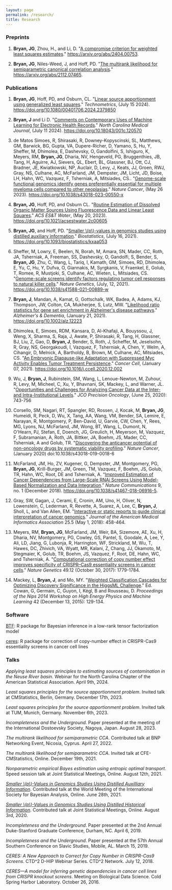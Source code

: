 ```yaml
---
layout: page
permalink: /research/
title: Research
---
```


### Preprints

1. **Bryan, JG**, Zhou, H., and Li, D. "[A compromise criterion for weighted least squares estimates](https://arxiv.org/abs/2404.00753)." https://arxiv.org/abs/2404.00753.

2. **Bryan, JG**, Niles-Weed, J, and Hoff, PD. "[The multirank likelihood for semiparametric canonical correlation analysis](https://arxiv.org/abs/2112.07465)." https://arxiv.org/abs/2112.07465.

### Publications

1. **Bryan, JG**, Hoff, PD, and Osburn, CL. "[Linear source apportionment using generalized least squares](https://www.tandfonline.com/doi/full/10.1080/00401706.2024.2379850)." *Technometrics*, (July 15 2024). https://doi.org/10.1080/00401706.2024.2379850

2. **Bryan, J** and Li D. "[Comments on Contemporary Uses of Machine Learning for Electronic Health Records](https://ncmedicaljournal.com/article/120570-comments-on-contemporary-uses-of-machine-learning-for-electronic-health-records)." *North Carolina Medical Journal*, (July 11 2024). https://doi.org/10.18043/001c.120570

3. de Matos Simoes, R, Shirasaki, R, Downey-Kopyscinski, SL, Matthews, GM, Barwick, BG, Gupta, VA, Dupere-Richer, D, Yamano, S, Hu, Y, Sheffer, M, Dhimolea, E, Dashevsky, O, Gandolfini, S, Ishiguro, K, Meyers, RM, **Bryan, JG**, Dharia, NV, Hengeveld, PG, Bruggenthies, JB, Tang, H, Aguirre, AJ, Sievers, QL, Ebert, BL, Glassner, BJ, Ott, CJ, Bradner, JE, Kwiatkowski, NP, Auclair, D, Levy, J, Keats, JJ, Groen, RWJ, Gray, NS, Culhane, AC, McFarland, JM, Dempster, JM, Licht, JD, Boise, LH, Hahn, WC, Vazquez, F, Tsherniak, A, Mitsiades, CS.. "[Genome-scale functional genomics identify genes preferentially essential for multiple myeloma cells compared to other neoplasias](https://www.nature.com/articles/s43018-023-00550-x)." *Nature Cancer*, (May 26 2023). https://doi.org/10.1038/s43018-023-00550-x

4. **Bryan, JG**, Hoff, PD, and Osburn CL. "[Routine Estimation of Dissolved Organic Matter Sources Using Fluorescence Data and Linear Least Squares](https://pubs.acs.org/doi/10.1021/acsestwater.2c00605)." *ACS ES&T Water*, (May 20, 2023). https://doi.org/10.1021/acsestwater.2c00605

5. **Bryan, JG**, and Hoff, PD. "[Smaller \\(p\\)-values in genomics studies using distilled auxiliary information](https://academic.oup.com/biostatistics/article/24/1/193/6322375)." *Biostatistics*, (July 16, 2021). https://doi.org/10.1093/biostatistics/kxaa053

6. Sheffer, M, Lowry, E, Beelen, N, Borah, M, Amara, SN, Mader, CC, Roth, JA, Tsherniak, A, Freeman, SS, Dashevsky, O, Gandolfi, S, Bender, S, **Bryan, JG**, Zhu, C, Wang, L, Tariq, I, Kamath, GM, Simoes, RD, Dhimolea, E, Yu, C, Hu, Y, Dufva, O, Giannakis, M, Syrgkanis, V, Fraenkel, E, Golub, T, Romee, R, Mustjoki, S, Culhane, AC, Wieten, L, Mitsiades, CS. "[Genome-scale screens identify factors regulating tumor cell responses to natural killer cells](https://www.nature.com/articles/s41588-021-00889-w)." *Nature Genetics*, (July, 12, 2021). https://doi.org/10.1038/s41588-021-00889-w

7. **Bryan, J**, Mandan, A, Kamat, G, Gottschalk, WK, Badea, A, Adams, KJ, Thompson, JW, Colton, CA, Mukherjee, S, Lutz, MW. "[Likelihood ratio statistics for gene set enrichment in Alzheimer's disease pathways](https://alz-journals.onlinelibrary.wiley.com/doi/full/10.1002/alz.12223)." *Alzheimer's & Dementia*, (January 21, 2021). https://doi.org/10.1002/alz.12223

8. Dhimolea, E, Simoes, RDM, Kansara, D, Al-Khafaji, A, Bouyssou, J, Weng, X, Sharma, S, Raja, J, Awate, P, Shirasaki, R, Tang, H, Glassner, BJ, Liu, Z, Gao, D, **Bryan, J**, Bender, S, Roth, J, Scheffer, M, Jeselsohn, R, Gray, NS, Georgakoudi, I, Vazquez, F, Tsherniak, A, Chen, Y, Welm, A, Cihangir, D, Melnick, A, Bartholdy, B, Brown, M, Culhane, AC, Mitsiades, CS. "[An Embryonic Diapause-like Adaptation with Suppressed Myc Activity Enables Tumor Treatment Persistence](https://www.cell.com/cancer-cell/fulltext/S1535-6108(20)30609-7)." *Cancer Cell*, (January 07, 2021). https://doi.org/10.1016/j.ccell.2020.12.002

9. Wu, J, **Bryan, J**, Rubinstein, SM, Wang, L, Lenoue-Newton, M, Zuhour, R, Levy, M, Micheel, C, Xu, Y, Bhavnani, SK, Mackey, L, and Warner, JL. "[Opportunities and Challenges for Analyzing Cancer Data at the Inter- and Intra-Institutional Levels](https://ascopubs.org/doi/abs/10.1200/PO.19.00394)."
*JCO Precision Oncology*, (June 25, 2020): 743-756 

10. Corsello, SM, Nagari, RT, Spangler, RD, Rossen, J, Kocak, M, **Bryan, JG**, Humeidi, R, Peck, D, Wu, X, Tang, AA, Wang, VM, Bender, SA, Lemire, E, Narayan, R, Montgomery, P, Ben-David, U, Garvie, CW, Chen, Y, Rees, MG, Lyons, NJ, McFarland, JM, Wong, BT, Wang, L, Dumont, N, O'Hearn, PJ, Stefan, E, Doench, JG, Greulich, H, Meyerson, M, Vazquez, F, Subramanian, A, Roth, JA, Bittker, JA, Boehm, JS, Mader, CC, Tsherniak, A and Golub, TR. "[Discovering the anticancer potential of non-oncology drugs by systematic viability profiling](https://www.nature.com/articles/s43018-019-0018-6)." *Nature Cancer*, (January 2020) doi:10.1038/s43018-019-0018-6

11. McFarland, JM, Ho, ZV, Kugener, G, Dempster, JM, Montgomery, PG, **Bryan, JG**, Krill-Burger, JM, Green, TM, Vazquez, F, Boehm, JS, Golub, TR, Hahn, WC, Root, DE and Tsherniak, A. “[Improved Estimation of Cancer Dependencies from Large-Scale RNAi Screens Using Model-Based Normalization and Data Integration](https://www.nature.com/articles/s41467-018-06916-5).” *Nature Communications* 9, no. 1 (December 2018). https://doi.org/10.1038/s41467-018-06916-5.

12. Gray, SW, Gagan, J, Cerami, E, Cronin, AM, Uno, H, Oliver, N, Lowenstein, C, Lederman, R, Revette, A, Suarez, A, Lee, C, **Bryan, J**, Sholl, L, and Van Allen, EM. "[Interactive or static reports to guide clinical interpretation of cancer genomics](https://academic.oup.com/jamia/article/25/5/458/4791826)." *Journal of the American Medical Informatics Association* 25.5 (May 1, 2018): 458-464.

13. Meyers, RM, **Bryan, JG**, McFarland, JM, Weir, BA, Sizemore, AE, Xu, H, Dharia, NV, Montgomery, PG, Cowley, GS, Pantel, S, Goodale, A, Lee, Y, Ali, LD, Jiang, G, Lubonja, R, Harrington, WF, Strickland, M, Wu, T, Hawes, DC, Zhivich, VA, Wyatt, MR, Kalani, Z, Chang, JJ, Okamoto, M, Stegmaier, K, Golub, TR, Boehm, JS, Vazquez, F, Root, DE, Hahn, WC, and Tsherniak, A. "[Computational correction of copy number effect improves specificity of CRISPR–Cas9 essentiality screens in cancer cells](https://www.nature.com/articles/ng.3984)." *Nature Genetics* 49.12 (October 30, 2017): 1779-1784.

14. Mackey, L, **Bryan, J**, and Mo, MY. "[Weighted Classification Cascades for Optimizing Discovery Significance in the HiggsML Challenge](http://proceedings.mlr.press/v42/mack14.html)." Ed. Cowan, G, Germain, C, Guyon, I, Kégl, B and Rousseau, D. *Proceedings of the Nips 2014 Workshop on High Energy Physics and Machine Learning* 42 (December 13, 2015): 129-134.

### Software

[BTF](https://github.com/j-g-b/BTF): R package for Bayesian inference in a low-rank tensor factorization model

[ceres](https://github.com/cancerdatasci/ceres): R package for correction of copy-number effect in CRISPR-Cas9 essentiality screens in cancer cell lines

### Talks

*Applying least squares principles to estimating sources of contamination in the Neuse River basin*. Webinar for the North Carolina Chapter of the American Statistical Association. April 9th, 2024.

*Least squares principles for the source apportionment problem*. Invited talk at CMStatistics, Berlin, Germany. December 17th, 2023.

*Least squares principles for the source apportionment problem*. Invited talk at TUM, Munich, Germany. November 6th, 2023.

*Incompleteness and the Underground*. Paper presented at the meeting of the International Dostoevsky Society, Nagoya, Japan. August 28, 2023.

*The multirank likelihood for semiparametric CCA*. Contributed talk at BNP Networking Event, Nicosia, Cyprus. April 27, 2022.

*The multirank likelihood for semiparametric CCA*. Invited talk at CFE-CMStatistics, Online. December 19th, 2021.

*Nonparametric empirical Bayes estimation using entropic optimal transport*. Speed session talk at Joint Statistical Meetings, Online. August 12th, 2021.

[*Smaller \\(p\\)-Values in Genomics Studies Using Distilled Auxilliary Information*](/assets/misc/smaller_p_values_in_genomics_studies_pres.pdf). Contributed talk at the World Meeting of the International Society for Bayesian Analysis, Online. June 28th, 2021.

[*Smaller \\(p\\)-Values in Genomics Studies Using Distilled Historical Information*](/assets/misc/smaller_p_values_in_genomics_studies_pres.pdf). Contributed talk at Joint Statistical Meetings, Online. August 3rd, 2020.

*Incompleteness and the Underground*. Paper presented at the 2nd Annual Duke-Stanford Graduate Conference, Durham, NC. April 6, 2019.

*Incompleteness and the Underground*. Paper presented at the 57th Annual Southern Conference on Slavic Studies, Mobile, AL. March 15, 2019.

*CERES: A New Approach to Correct for Copy Number in CRISPR-Cas9 Screens*. CTD^2 D-HIP Webinar Series. CTD^2 Network. July 12, 2018.

*CERES—A model for inferring genetic dependencies in cancer cell lines from CRISPR knockout screens*. Meeting on Biological Data Science. Cold Spring Harbor Laboratory. October 26, 2016.